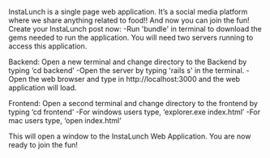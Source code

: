 InstaLunch is a single page web application. It’s a social media platform where we share anything related to food!! 
And now you can join the fun! Create your InstaLunch post now:
-Run 'bundle' in terminal to download the gems needed to run the application. You will need two servers running to access this application. 

Backend:
Open a new terminal and change directory to the Backend by typing ‘cd backend’
	-Open the server by typing 'rails s' in the terminal.
	-Open the web browser and type in http://localhost:3000 and the web application will load.

Frontend:
Open a second terminal and change directory to the frontend by typing ‘cd frontend’
    -For windows users type, ‘explorer.exe index.html’
    -For mac users type, ‘open index.html’

This will open a window to the InstaLunch Web Application. You are now ready to join the fun!
